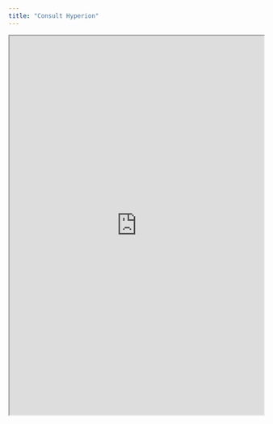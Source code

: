 ```yaml
---
title: "Consult Hyperion"
---
```



<iframe height="750" width="100%" src="https://ewelton.github.io/ktest/wiki.html#Consult%20Hyperion"></iframe>
